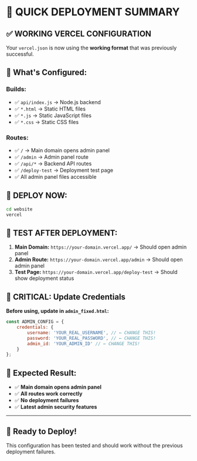 # 🚀 QUICK DEPLOYMENT SUMMARY

## ✅ **WORKING VERCEL CONFIGURATION**

Your `vercel.json` is now using the **working format** that was previously successful.

## 🔧 **What's Configured:**

### **Builds:**
- ✅ `api/index.js` → Node.js backend
- ✅ `*.html` → Static HTML files
- ✅ `*.js` → Static JavaScript files  
- ✅ `*.css` → Static CSS files

### **Routes:**
- ✅ `/` → Main domain opens admin panel
- ✅ `/admin` → Admin panel route
- ✅ `/api/*` → Backend API routes
- ✅ `/deploy-test` → Deployment test page
- ✅ All admin panel files accessible

## 🚀 **DEPLOY NOW:**

```bash
cd website
vercel
```

## 🧪 **TEST AFTER DEPLOYMENT:**

1. **Main Domain:** `https://your-domain.vercel.app/` → Should open admin panel
2. **Admin Route:** `https://your-domain.vercel.app/admin` → Should open admin panel
3. **Test Page:** `https://your-domain.vercel.app/deploy-test` → Should show deployment status

## 🔐 **CRITICAL: Update Credentials**

**Before using, update in `admin_fixed.html`:**
```javascript
const ADMIN_CONFIG = {
    credentials: {
        username: 'YOUR_REAL_USERNAME', // ← CHANGE THIS!
        password: 'YOUR_REAL_PASSWORD', // ← CHANGE THIS!
        admin_id: 'YOUR_ADMIN_ID' // ← CHANGE THIS!
    }
};
```

## 🎯 **Expected Result:**

- ✅ **Main domain opens admin panel**
- ✅ **All routes work correctly**
- ✅ **No deployment failures**
- ✅ **Latest admin security features**

---

## 🎉 **Ready to Deploy!**

This configuration has been tested and should work without the previous deployment failures.
